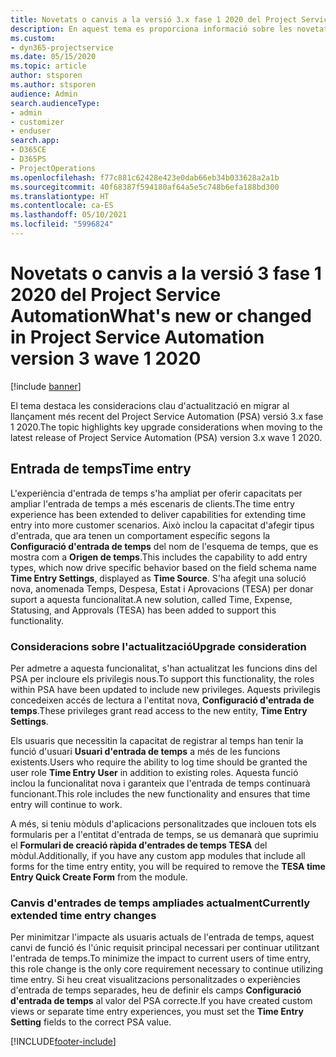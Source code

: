 ```yaml
---
title: Novetats o canvis a la versió 3.x fase 1 2020 del Project Service Automation
description: En aquest tema es proporciona informació sobre les novetats i els canvis a la versió 3 fase 1 2020 del Project Service Automation.
ms.custom:
- dyn365-projectservice
ms.date: 05/15/2020
ms.topic: article
author: stsporen
ms.author: stsporen
audience: Admin
search.audienceType:
- admin
- customizer
- enduser
search.app:
- D365CE
- D365PS
- ProjectOperations
ms.openlocfilehash: f77c881c62428e423e0dab66eb34b033628a2a1b
ms.sourcegitcommit: 40f68387f594180af64a5e5c748b6efa188bd300
ms.translationtype: HT
ms.contentlocale: ca-ES
ms.lasthandoff: 05/10/2021
ms.locfileid: "5996824"
---
```

# <a name="whats-new-or-changed-in-project-service-automation-version-3-wave-1-2020"></a><span data-ttu-id="08731-103">Novetats o canvis a la versió 3 fase 1 2020 del Project Service Automation</span><span class="sxs-lookup"><span data-stu-id="08731-103">What's new or changed in Project Service Automation version 3 wave 1 2020</span></span>

[!include [banner](../includes/psa-now-project-operations.md)]

<span data-ttu-id="08731-104">El tema destaca les consideracions clau d'actualització en migrar al llançament més recent del Project Service Automation (PSA) versió 3.x fase 1 2020.</span><span class="sxs-lookup"><span data-stu-id="08731-104">The topic highlights key upgrade considerations when moving to the latest release of Project Service Automation (PSA) version 3.x wave 1 2020.</span></span>

## <a name="time-entry"></a><span data-ttu-id="08731-105">Entrada de temps</span><span class="sxs-lookup"><span data-stu-id="08731-105">Time entry</span></span>
<span data-ttu-id="08731-106">L'experiència d'entrada de temps s'ha ampliat per oferir capacitats per ampliar l'entrada de temps a més escenaris de clients.</span><span class="sxs-lookup"><span data-stu-id="08731-106">The time entry experience has been extended to deliver capabilities for extending time entry into more customer scenarios.</span></span> <span data-ttu-id="08731-107">Això inclou la capacitat d'afegir tipus d'entrada, que ara tenen un comportament específic segons la **Configuració d'entrada de temps** del nom de l'esquema de temps, que es mostra com a **Origen de temps**.</span><span class="sxs-lookup"><span data-stu-id="08731-107">This includes the capability to add entry types, which now drive specific behavior based on the field schema name **Time Entry Settings**, displayed as **Time Source**.</span></span> <span data-ttu-id="08731-108">S'ha afegit una solució nova, anomenada Temps, Despesa, Estat i Aprovacions (TESA) per donar suport a aquesta funcionalitat.</span><span class="sxs-lookup"><span data-stu-id="08731-108">A new solution, called Time, Expense, Statusing, and Approvals (TESA) has been added to support this functionality.</span></span>

### <a name="upgrade-consideration"></a><span data-ttu-id="08731-109">Consideracions sobre l'actualització</span><span class="sxs-lookup"><span data-stu-id="08731-109">Upgrade consideration</span></span>
<span data-ttu-id="08731-110">Per admetre a aquesta funcionalitat, s'han actualitzat les funcions dins del PSA per incloure els privilegis nous.</span><span class="sxs-lookup"><span data-stu-id="08731-110">To support this functionality, the roles within PSA have been updated to include new privileges.</span></span> <span data-ttu-id="08731-111">Aquests privilegis concedeixen accés de lectura a l'entitat nova, **Configuració d'entrada de temps**.</span><span class="sxs-lookup"><span data-stu-id="08731-111">These privileges grant read access to the new entity, **Time Entry Settings**.</span></span>

<span data-ttu-id="08731-112">Els usuaris que necessitin la capacitat de registrar al temps han tenir la funció d'usuari **Usuari d'entrada de temps** a més de les funcions existents.</span><span class="sxs-lookup"><span data-stu-id="08731-112">Users who require the ability to log time should be granted the user role **Time Entry User** in addition to existing roles.</span></span> <span data-ttu-id="08731-113">Aquesta funció inclou la funcionalitat nova i garanteix que l'entrada de temps continuarà funcionant.</span><span class="sxs-lookup"><span data-stu-id="08731-113">This role includes the new functionality and ensures that time entry will continue to work.</span></span>

<span data-ttu-id="08731-114">A més, si teniu mòduls d'aplicacions personalitzades que inclouen tots els formularis per a l'entitat d'entrada de temps, se us demanarà que suprimiu el **Formulari de creació ràpida d'entrades de temps TESA** del mòdul.</span><span class="sxs-lookup"><span data-stu-id="08731-114">Additionally, if you have any custom app modules that include all forms for the time entry entity, you will be required to remove the **TESA time Entry Quick Create Form** from the module.</span></span>

### <a name="currently-extended-time-entry-changes"></a><span data-ttu-id="08731-115">Canvis d'entrades de temps ampliades actualment</span><span class="sxs-lookup"><span data-stu-id="08731-115">Currently extended time entry changes</span></span>
<span data-ttu-id="08731-116">Per minimitzar l'impacte als usuaris actuals de l'entrada de temps, aquest canvi de funció és l'únic requisit principal necessari per continuar utilitzant l'entrada de temps.</span><span class="sxs-lookup"><span data-stu-id="08731-116">To minimize the impact to current users of time entry, this role change is the only core requirement necessary to continue utilizing time entry.</span></span> <span data-ttu-id="08731-117">Si heu creat visualitzacions personalitzades o experiències d'entrada de temps separades, heu de definir els camps **Configuració d'entrada de temps** al valor del PSA correcte.</span><span class="sxs-lookup"><span data-stu-id="08731-117">If you have created custom views or separate time entry experiences, you must set the **Time Entry Setting** fields to the correct PSA value.</span></span>


[!INCLUDE[footer-include](../includes/footer-banner.md)]